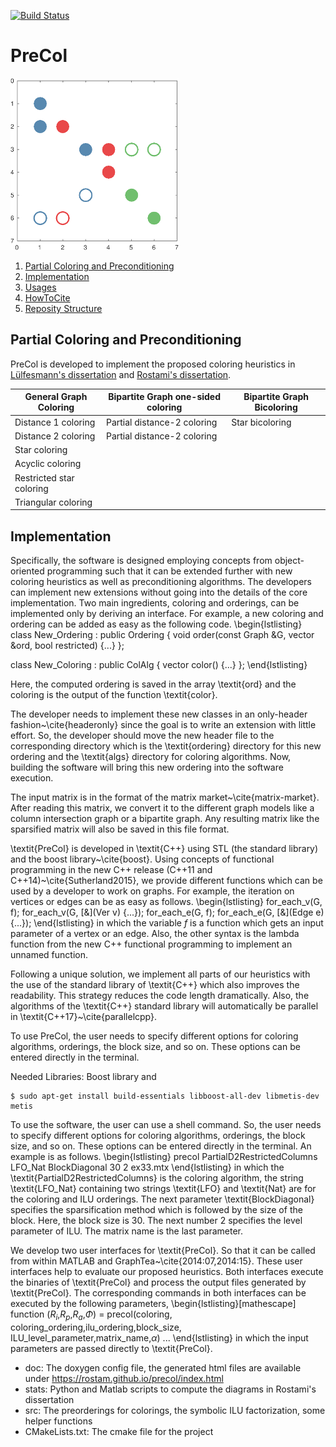 [![Build Status](https://travis-ci.org/rostam/PreCol.svg?branch=master)](https://travis-ci.org/rostam/PreCol)
# PreCol

![PreCol](https://github.com/rostam/precol/blob/master/doc/images/image.png)
 
 1. [Partial Coloring and Preconditioning](#precol)
 2. [Implementation](#implementation)  
 3. [Usages](#usage) 
 4. [HowToCite](#the-best-source-for-citing-this-work)
 5. [Reposity Structure](#repo)
 &nbsp;

## Partial Coloring and Preconditioning

PreCol is developed to implement the proposed coloring heuristics in 
[Lülfesmann's dissertation](https://cuvillier.de/de/shop/publications/15-full-and-partial-jacobian-computation-via-graph-coloring-algorithms-and-applications)
and
[Rostami's dissertation](https://cuvillier.de/en/shop/publications/7637-combining-partial-jacobian-computation-and-preconditioning-new-heuristics-educational-modules-and-applications).

| General Graph Coloring | Bipartite Graph one-sided coloring | Bipartite Graph Bicoloring |  
| ---- | ----------------- | -------------------|  
| Distance 1 coloring  | Partial distance-2 coloring  | Star bicoloring |  
| Distance 2 coloring | Partial distance-2 coloring  |   |  
| Star coloring |      |   |  
| Acyclic coloring   | |
|  Restricted star coloring| |
|  Triangular coloring| |

## Implementation
Specifically, the software is designed employing concepts from object-oriented programming
such that it can be extended further with new coloring heuristics as well as preconditioning algorithms.
The developers can implement new extensions without going into the details of the core implementation.
Two main ingredients, coloring and orderings, can be implemented only by deriving an interface.
For example, a new coloring and ordering can be added as easy as the following code.
\begin{lstlisting}
class New_Ordering : public Ordering {
  void order(const Graph &G, vector<unsigned int> &ord, bool restricted) {...}
};

class New_Coloring : public ColAlg {
   vector<int> color() {...}
};
\end{lstlisting}

Here, the computed ordering is saved in the array \textit{ord} and the coloring is the output
of the function \textit{color}.

The developer needs to implement these new classes in an only-header fashion~\cite{headeronly}
since the goal is to write an extension with little effort. So, the developer should
move the new header file to the corresponding directory which is the \textit{ordering} directory
for this new ordering and the \textit{algs} directory for coloring algorithms.
Now, building the software will bring this new ordering into the software execution.

The input matrix is in the format of the matrix market~\cite{matrix-market}.
After reading this matrix, we convert it to the different graph models
like a column intersection graph or a bipartite graph.
Any resulting matrix like the sparsified matrix will also be saved in this file format.

\textit{PreCol} is developed in \textit{C++} using STL (the standard library) and
the boost library~\cite{boost}.
Using concepts of functional programming
in the new C++ release (C++11 and C++14)~\cite{Sutherland2015},
we provide different functions which can be used
by a developer to work on graphs. For example, the iteration on vertices
or edges can be as easy as follows.
\begin{lstlisting}
for_each_v(G, f);
for_each_v(G, [&](Ver v) {...});
for_each_e(G, f);
for_each_e(G, [&](Edge e) {...});
\end{lstlisting}
in which the variable $f$ is a function which gets an input parameter of a vertex or an edge.
Also, the other syntax is the lambda function
from the new C++ functional programming to implement an unnamed function.

Following a unique solution, we implement all parts of our heuristics
with the use of the standard library of \textit{C++} which also improves the readability.
This strategy reduces the code length dramatically.
Also, the algorithms of the \textit{C++} standard library will automatically be parallel in \textit{C++17}~\cite{parallelcpp}.


To use PreCol, the user needs to specify different
options for coloring algorithms, orderings, the block size, and so on.
These options can be entered directly in the terminal.

Needed Libraries:
Boost library and 
```
$ sudo apt-get install build-essentials libboost-all-dev libmetis-dev metis
```
To use the software, the user can use a shell command.
So, the user needs to specify different
options for coloring algorithms, orderings, the block size, and so on.
These options can be entered directly in the terminal.
An example is as follows.
\begin{lstlisting}
precol PartialD2RestrictedColumns LFO_Nat BlockDiagonal 30 2 ex33.mtx
\end{lstlisting}
in which the \textit{PartialD2RestrictedColumns} is the coloring algorithm,
the string \textit{LFO\_Nat} containing
two strings \textit{LFO} and \textit{Nat} are for the coloring and ILU orderings.
The next parameter \textit{BlockDiagonal} specifies the sparsification method
which is followed by the size of the block. Here, the block size is $30$.
The next number $2$ specifies the level parameter of ILU.
The matrix name is the last parameter.

We develop two user interfaces for \textit{PreCol}.
So that it can be called from within MATLAB and GraphTea~\cite{2014:07,2014:15}.
These user interfaces help to evaluate our proposed heuristics.
Both interfaces execute the binaries of \textit{PreCol}
and process the output files generated by \textit{PreCol}.
The corresponding commands in both interfaces can be executed by the following parameters,
\begin{lstlisting}[mathescape]
function ($R_i$,$R_p$,$R_a$,$\Phi$) = precol(coloring,
  coloring_ordering,ilu_ordering,block_size,
  ILU_level_parameter,matrix_name,$\alpha$)
...
\end{lstlisting}
in which the input parameters are passed directly to \textit{PreCol}.

- doc: The doxygen config file, the generated html files are available under https://rostam.github.io/precol/index.html
- stats: Python and Matlab scripts to compute the diagrams in Rostami's dissertation
- src: The preorderings for colorings, the symbolic ILU factorization, some helper functions
- CMakeLists.txt: The cmake file for the project